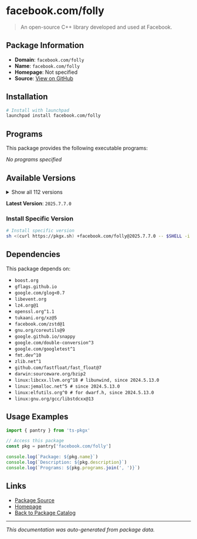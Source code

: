 # facebook.com/folly

> An open-source C++ library developed and used at Facebook.

## Package Information

- **Domain**: `facebook.com/folly`
- **Name**: `facebook.com/folly`
- **Homepage**: Not specified
- **Source**: [View on GitHub](https://github.com/pkgxdev/pantry/tree/main/projects/facebook.com/folly/package.yml)

## Installation

```bash
# Install with launchpad
launchpad install facebook.com/folly
```

## Programs

This package provides the following executable programs:

*No programs specified*

## Available Versions

<details>
<summary>Show all 112 versions</summary>

- `2025.7.7.0`, `2025.7.14.0`, `2025.6.9.0`, `2025.6.30.0`, `2025.6.23.0`
- `2025.6.2.0`, `2025.6.16.0`, `2025.5.5.0`, `2025.5.26.0`, `2025.5.19.0`
- `2025.5.12.0`, `2025.4.7.0`, `2025.4.28.0`, `2025.4.21.0`, `2025.4.14.0`
- `2025.3.31.0`, `2025.3.3.0`, `2025.3.24.0`, `2025.3.17.0`, `2025.3.10.0`
- `2025.2.3.0`, `2025.2.24.0`, `2025.2.17.0`, `2025.2.10.0`, `2025.1.6.0`
- `2025.1.27.0`, `2025.1.20.0`, `2025.1.13.0`, `2024.9.30.0`, `2024.9.23.0`
- `2024.9.2.0`, `2024.9.16.0`, `2024.8.5.0`, `2024.8.26.0`, `2024.8.19.0`
- `2024.8.12.0`, `2024.7.8.0`, `2024.7.29.0`, `2024.7.22.0`, `2024.7.15.0`
- `2024.7.1.0`, `2024.6.3.0`, `2024.6.24.0`, `2024.6.17.0`, `2024.6.10.0`
- `2024.5.6.0`, `2024.5.27.0`, `2024.5.20.0`, `2024.5.2.0`, `2024.5.13.0`
- `2024.4.8.0`, `2024.4.29.0`, `2024.4.22.0`, `2024.4.15.0`, `2024.4.1.0`
- `2024.3.4.0`, `2024.3.25.0`, `2024.3.18.0`, `2024.3.11.0`, `2024.2.5.0`
- `2024.2.26.0`, `2024.2.19.0`, `2024.2.12.0`, `2024.12.9.0`, `2024.12.30.0`
- `2024.12.23.0`, `2024.12.2.0`, `2024.12.16.0`, `2024.11.4.0`, `2024.11.25.0`
- `2024.11.18.0`, `2024.11.11.0`, `2024.10.7.0`, `2024.10.28.0`, `2024.10.21.0`
- `2024.10.14.0`, `2024.1.8.0`, `2024.1.29.0`, `2024.1.22.0`, `2024.1.15.0`
- `2024.1.1.0`, `2023.9.4.0`, `2023.9.25.0`, `2023.9.18.0`, `2023.9.11.0`
- `2023.8.28.0`, `2023.8.14.0`, `2023.7.3.0`, `2023.7.24.0`, `2023.7.17.0`
- `2023.7.10.0`, `2023.6.8.0`, `2023.6.12.0`, `2023.5.8.0`, `2023.5.22.0`
- `2023.5.15.0`, `2023.5.1.0`, `2023.4.24.0`, `2023.4.10.0`, `2023.12.4.0`
- `2023.12.25.0`, `2023.12.18.0`, `2023.12.11.0`, `2023.11.6.0`, `2023.11.27.0`
- `2023.11.20.0`, `2023.11.13.0`, `2023.10.9.0`, `2023.10.30.0`, `2023.10.23.0`
- `2023.10.2.0`, `2023.10.16.0`

</details>

**Latest Version**: `2025.7.7.0`

### Install Specific Version

```bash
# Install specific version
sh <(curl https://pkgx.sh) +facebook.com/folly@2025.7.7.0 -- $SHELL -i
```

## Dependencies

This package depends on:

- `boost.org`
- `gflags.github.io`
- `google.com/glog<0.7`
- `libevent.org`
- `lz4.org@1`
- `openssl.org^1.1`
- `tukaani.org/xz@5`
- `facebook.com/zstd@1`
- `gnu.org/coreutils@9`
- `google.github.io/snappy`
- `google.com/double-conversion^3`
- `google.com/googletest^1`
- `fmt.dev^10`
- `zlib.net^1`
- `github.com/fastfloat/fast_float@7`
- `darwin:sourceware.org/bzip2`
- `linux:libcxx.llvm.org^18 # libunwind, since 2024.5.13.0`
- `linux:jemalloc.net^5 # since 2024.5.13.0`
- `linux:elfutils.org^0 # for dwarf.h, since 2024.5.13.0`
- `linux:gnu.org/gcc/libstdcxx@13`

## Usage Examples

```typescript
import { pantry } from 'ts-pkgx'

// Access this package
const pkg = pantry['facebook.com/folly']

console.log(`Package: ${pkg.name}`)
console.log(`Description: ${pkg.description}`)
console.log(`Programs: ${pkg.programs.join(', ')}`)
```

## Links

- [Package Source](https://github.com/pkgxdev/pantry/tree/main/projects/facebook.com/folly/package.yml)
- [Homepage](#)
- [Back to Package Catalog](../../../package-catalog.md)

---

*This documentation was auto-generated from package data.*
